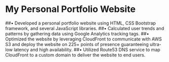 # My Personal Portfolio Website


##• Developed a personal portfolio website using HTML, CSS Bootstrap framework, and several JavaScript libraries.
##• Calculated user trends and patterns by gathering data using Google Analytics tracking tags.
##• Optimized the website by leveraging CloudFront to communicate with AWS S3 and deploy the website on 225+ points of presence guaranteeing ultra-low latency and high availability.
##• Utilized Route53 DNS service to map CloudFront to a custom domain to deliver the website to end users.
